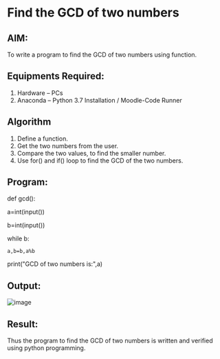 # Find the GCD of two numbers

## AIM:
To write a program to find the GCD of two numbers using function.

## Equipments Required:
1. Hardware – PCs
2. Anaconda – Python 3.7 Installation / Moodle-Code Runner

## Algorithm
1. Define a function.
2. Get the two numbers from the user.
3. Compare the two values, to find the smaller number.
4. Use for() and if() loop to find the GCD of the two numbers.

## Program:
def gcd():
 
 a=int(input())
 
 b=int(input())
 
 while b:
    
    a,b=b,a%b
 
 print("GCD of two numbers is:",a)

## Output:
![image](https://github.com/Tharun0707/GCD-of-two-numbers/assets/145548496/734e2118-de1c-48b7-b94d-e28e7bd64abe)




## Result:
Thus the program to find the GCD of two numbers is written and verified using python programming.
